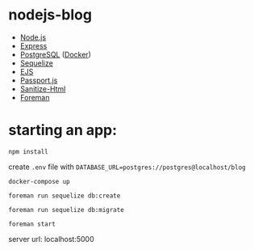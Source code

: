 # nodejs-blog
* [Node.js](https://nodejs.org)
* [Express](https://www.npmjs.com/package/express)
* [PostgreSQL](https://www.postgresql.org/) ([Docker](https://www.docker.com/))
* [Sequelize](https://www.npmjs.com/package/sequelize)
* [EJS](https://www.npmjs.com/package/ejs)
* [Passport.js](https://www.npmjs.com/package/passport)
* [Sanitize-Html](https://www.npmjs.com/package/sanitize-html)
* [Foreman](https://github.com/ddollar/foreman)

# starting an app:
`npm install`

create `.env` file with `DATABASE_URL=postgres://postgres@localhost/blog`

`docker-compose up`

`foreman run sequelize db:create`

`foreman run sequelize db:migrate`

`foreman start`

server url: localhost:5000
